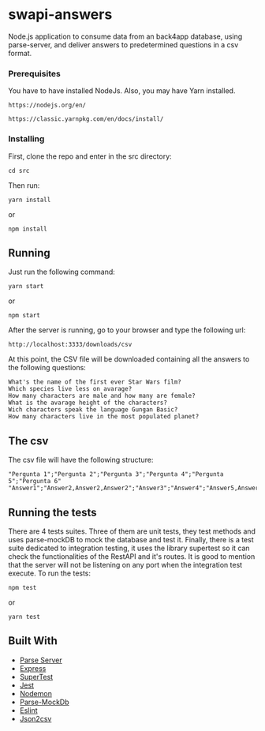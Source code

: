 # swapi-answers
Node.js application to consume data from an back4app database, using parse-server, and deliver answers to predetermined questions in a csv format. 


### Prerequisites

You have to have installed NodeJs. Also, you may have Yarn installed.
```
https://nodejs.org/en/
```

```
https://classic.yarnpkg.com/en/docs/install/
```

### Installing

First, clone the repo and enter in the src directory:
```
cd src
```
Then run:
```
yarn install
```
or
```
npm install
```

## Running
Just run the following command:
```
yarn start 
```
or
```
npm start 
```
After the server is running, go to your browser and type the following url:
```
http://localhost:3333/downloads/csv
```
At this point, the CSV file will be downloaded containing all the answers to the following questions:
```
What's the name of the first ever Star Wars film?
Which species live less on avarage? 
How many characters are male and how many are female?
What is the avarage height of the characters?
Wich characters speak the language Gungan Basic?
How many characters live in the most populated planet?
```
## The csv
The csv file will have the following structure:
```
"Pergunta 1";"Pergunta 2";"Pergunta 3";"Pergunta 4";"Pergunta 5";"Pergunta 6"
"Answer1";"Answer2,Answer2,Answer2";"Answer3";"Answer4";"Answer5,Answer5,Answer5";"Answer6"
```

## Running the tests

There are 4 tests suites. Three of them are unit tests, they test methods and uses parse-mockDB to mock the database and test it. Finally, there is a test suite dedicated to integration testing, it uses the library supertest so it can check the functionalities of the RestAPI and it's routes. 
It is good to mention that the server will not be listening on any port when the integration test execute.
To run the tests:
```
npm test
```
or 
```
yarn test
```


## Built With

* [Parse Server](https://www.npmjs.com/package/parse)
* [Express](https://www.npmjs.com/package/express)
* [SuperTest](https://www.npmjs.com/package/supertest)
* [Jest](https://www.npmjs.com/package/jest)
* [Nodemon](https://www.npmjs.com/package/nodemon)
* [Parse-MockDb](https://www.npmjs.com/package/parse-mockdb)
* [Eslint](https://www.npmjs.com/package/eslint)
* [Json2csv](https://www.npmjs.com/package/json2csv)

